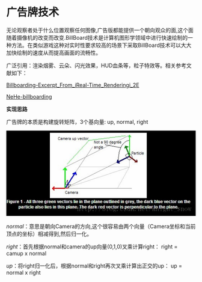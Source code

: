 # 广告牌技术  

无论观察者处于什么位置观察任何图像,广告版都能提供一个朝向观众的面,这个面随着摄像机的改变而改变.BillBoard技术是计算机图形学领域中进行快速绘制的一种方法。在类似游戏这种对实时性要求较高的场景下采取BillBoard技术可以大大加快绘制的速度从而提高画面的流畅性。

广泛引用：渲染烟雾、云朵、闪光效果，HUD血条等，粒子特效等。相关参考文献如下：

[Billboarding-Excerpt_From_iReal-Time_Renderingi_2E](http://www.flipcode.com/archives/Billboarding-Excerpt_From_iReal-Time_Renderingi_2E.shtml)

[NeHe-billboarding](http://nehe.gamedev.net/article/billboarding_how_to/18011/)  

**实现思路**  

广告牌的本质是构建旋转矩阵，3个基向量: up, normal, right  

![refrence](shootscreen/refrence.png)

*normal*：意思是朝向Camera的方向,这个很容易由两个向量（Camera坐标和当前顶点的坐标）相减得到,然后归一化。

*right*：首先根据normal和camera的up向量(0,1,0)叉乘计算right： right = camup x normal

*up*：将right归一化后，根据normal和right再次叉乘计算出正交的up： up = normal x right